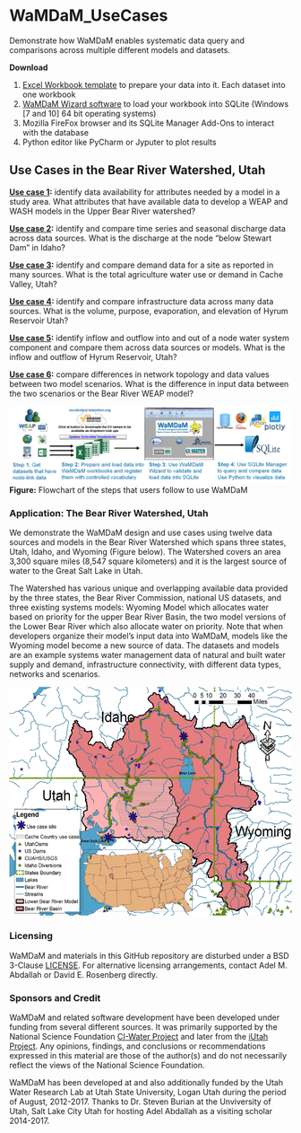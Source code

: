 # WaMDaM_UseCases
Demonstrate how WaMDaM enables systematic data query and comparisons across multiple different models and datasets. 

**Download**
1. [Excel Workbook template](https://github.com/WamdamProject/WaMDaM_UseCases/raw/master/UseCases_files/0WorkbookTemplates/InputData_Template/WaMDaM_InputData_template.xlsm) to prepare your data into it. Each dataset into one workbook
2. [WaMDaM Wizard software](https://github.com/WamdamProject/WaMDaM_Wizard#download-the-wizard-gui-for-windows-7-and-10-64-bit-operating-systems) to load your workbook into SQLite  (Windows [7 and 10] 64 bit operating systems)
3. Mozilla FireFox browser and its SQLite Manager Add-Ons to interact with the database
4. Python editor like PyCharm or Jyputer to plot results

## Use Cases in the Bear River Watershed, Utah 

**[Use case 1](/UseCases_files/9Discussion/UseCase1.md):** identify data availability for attributes needed by a model in a study area. 
What attributes that have available data to develop a WEAP and WASH models in the Upper Bear River watershed?



**[Use case 2](/UseCases_files/9Discussion/UseCase2.md):** identify and compare time series and seasonal discharge data across data sources. 
What is the discharge at the node “below Stewart Dam” in Idaho?




**[Use case 3](/UseCases_files/9Discussion/UseCase3.md):** identify and compare demand data for a site as reported in many sources.
What is the total agriculture water use or demand in Cache Valley, Utah?



**[Use case 4](/UseCases_files/9Discussion/UseCase4.md):** identify and compare infrastructure data across many data sources. 
What is the volume, purpose, evaporation, and elevation of Hyrum Reservoir Utah?



**[Use case 5](/UseCases_files/9Discussion/UseCase5.md):** identify inflow and outflow into and out of a node water system component and compare them across data sources or models.
What is the inflow and outflow of Hyrum Reservoir, Utah? 




**[Use case 6](/UseCases_files/9Discussion/UseCase6.md):** compare differences in network topology and data values between two model scenarios.
What is the difference in input data between the two scenarios or the Bear River WEAP model?

 
 ![](/UseCases_files/UseWaMDaM_workflow.jpg)
**Figure:** Flowchart of the steps that users follow to use WaMDaM   

### Application: The Bear River Watershed, Utah 
We demonstrate the WaMDaM design and use cases using twelve data sources and models in the Bear River Watershed which spans three states, Utah, Idaho, and Wyoming (Figure below). The Watershed covers an area 3,300 square miles (8,547 square kilometers) and it is the largest source of water to the Great Salt Lake in Utah.    

The Watershed has various unique and overlapping available data provided by the three states, the Bear River Commission, national US datasets, and three existing systems models: Wyoming Model which allocates water based on priority for the upper Bear River Basin, the two model versions of the Lower Bear River which also allocate water on priority. Note that when developers organize their model’s input data into WaMDaM, models like the Wyoming model become a new source of data. The datasets and models are an example systems water management data of natural and built water supply and demand, infrastructure connectivity, with different data types, networks and scenarios. 

<p align="center">
  <img width="528" height="408" src="/UseCases_files/BearWatershed_Presentation.jpg">
</p> 




### Licensing  
WaMDaM and materials in this GitHub repository are disturbed under a BSD 3-Clause [LICENSE](/LICENSE). 
For alternative licensing arrangements, contact Adel M. Abdallah or David E. Rosenberg directly.    


### Sponsors and Credit  
WaMDaM and related software development have been developed under funding from several different sources. It was primarily supported by the National Science Foundation <a href="http://www.nsf.gov/awardsearch/showAward?AWD_ID=1135482" target="_blank">CI-Water Project</a> and later from the <a href="https://www.nsf.gov/awardsearch/showAward?AWD_ID=1208732" target="_blank">iUtah Project</a>. 
Any opinions, findings, and conclusions or recommendations expressed in this material are those of the author(s) and do not necessarily reflect the views of the National Science Foundation.    

WaMDaM has been developed at and also additionally funded by the Utah Water Research Lab at Utah State University, Logan Utah during the period of August, 2012-2017. Thanks to Dr. Steven Burian at the Unviversity of Utah, Salt Lake City Utah for hosting Adel Abdallah as a visiting scholar 2014-2017.  

